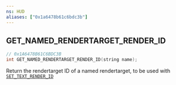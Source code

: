 ```yaml
---
ns: HUD
aliases: ["0x1a6478b61c6bdc3b"]
---
```

## GET_NAMED_RENDERTARGET_RENDER_ID

```c
// 0x1A6478B61C6BDC3B
int GET_NAMED_RENDERTARGET_RENDER_ID(string name);
```

Return the rendertarget ID of a named rendertarget, to be used with [`SET_TEXT_RENDER_ID`](#_0x5F15302936E07111)

